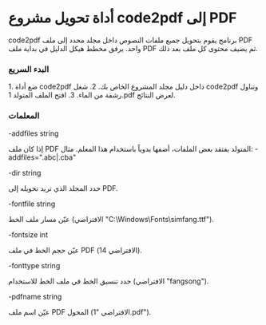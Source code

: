 # أداة تحويل مشروع code2pdf إلى PDF
code2pdf برنامج يقوم بتحويل جميع ملفات النصوص داخل مجلد محدد إلى ملف PDF واحد. يرفق مخطط هيكل الدليل في بداية ملف PDF ثم يضيف محتوى كل ملف بعد ذلك.

### البدء السريع
1\. ضع أداة code2pdf داخل دليل مجلد المشروع الخاص بك.
2\. شغل code2pdf وتناول رشفة من الماء.
3\. افتح الملف المتولد 1.pdf لعرض النتائج.

### المعلمات

-addfiles string

إذا كان ملف PDF المتولد يفتقد بعض الملفات، أضفها يدوياً باستخدام هذا المعلم. مثال: -addfiles=".abc|.cba"

-dir string

حدد المجلد الذي تريد تحويله إلى PDF.

-fontfile string

عيّن مسار ملف الخط (الافتراضي "C:\\Windows\\Fonts\\simfang.ttf").

-fontsize int

عيّن حجم الخط في ملف PDF (الافتراضي 14).

-fonttype string

حدد تنسيق الخط في ملف الخط للاستخدام (الافتراضي "fangsong").

-pdfname string

عيّن اسم ملف PDF المحول (الافتراضي "1.pdf").
